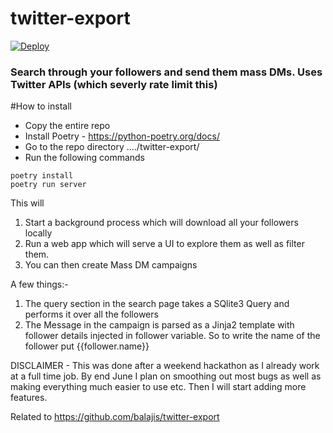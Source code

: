 # twitter-export
[![Deploy](https://www.herokucdn.com/deploy/button.svg)](https://heroku.com/deploy)

### Search through your followers and send them mass DMs. Uses Twitter APIs (which severly rate limit this)

#How to install
- Copy the entire repo
- Install Poetry - https://python-poetry.org/docs/
- Go to the repo directory ..../twitter-export/
- Run the following commands

```shell
poetry install
poetry run server
```

This will 
1. Start a background process which will download all your followers locally
2. Run a web app which will serve a UI to explore them as well as filter them.
3. You can then create Mass DM campaigns


A few things:-
1. The query section in the search page takes a SQlite3 Query and performs it over all the followers
2. The Message in the campaign is parsed as a Jinja2 template with follower details injected in follower variable. So to write the name of the follower put {{follower.name}}

DISCLAIMER - This was done after a weekend hackathon as I already work at a full time job. By end June I plan on smoothing out most bugs as well as making everything much easier to use etc. Then I will start adding more features.

Related to https://github.com/balajis/twitter-export

